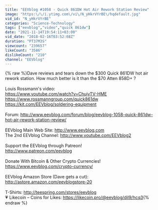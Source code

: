 ```yaml
---
title: "EEVblog #1058 - Quick 861DW Hot Air Rework Station Review"
image: "https:\/\/i.ytimg.com\/vi\/N_yHkrVYrBE\/hqdefault.jpg"
vid_id: "N_yHkrVYrBE"
categories: "Science-Technology"
tags: ["eevblog","video","quick 861dw"]
date: "2021-11-14T19:54:11+03:00"
vid_date: "2018-02-16T03:52:08Z"
duration: "PT37M3S"
viewcount: "239657"
likeCount: "3586"
dislikeCount: "210"
channel: "EEVblog"
---
```

{% raw %}Dave reviews and tears down the $300 Quick 861DW hot air rework station. How much better is it than the $70 Atten 858D+ ?<br /><br />Louis Rossmann's video:<br /><a rel="nofollow" target="blank" href="https://www.youtube.com/watch?v=ChujyTV-HME">https://www.youtube.com/watch?v=ChujyTV-HME</a><br /><a rel="nofollow" target="blank" href="https://www.rossmanngroup.com/quick861dw">https://www.rossmanngroup.com/quick861dw</a><br /><a rel="nofollow" target="blank" href="https://kit.com/EEVblog/soldering-equipment">https://kit.com/EEVblog/soldering-equipment</a><br /><br />Forum: <a rel="nofollow" target="blank" href="http://www.eevblog.com/forum/blog/eevblog-1058-quick-861dw-hot-air-rework-station-review/">http://www.eevblog.com/forum/blog/eevblog-1058-quick-861dw-hot-air-rework-station-review/</a><br /><br />EEVblog Main Web Site: <a rel="nofollow" target="blank" href="http://www.eevblog.com">http://www.eevblog.com</a><br />The 2nd EEVblog Channel: <a rel="nofollow" target="blank" href="http://www.youtube.com/EEVblog2">http://www.youtube.com/EEVblog2</a><br /><br />Support the EEVblog through Patreon!<br /><a rel="nofollow" target="blank" href="http://www.patreon.com/eevblog">http://www.patreon.com/eevblog</a><br /><br />Donate With Bitcoin &amp; Other Crypto Currencies!<br /><a rel="nofollow" target="blank" href="https://www.eevblog.com/crypto-currency/">https://www.eevblog.com/crypto-currency/</a><br /><br />EEVblog Amazon Store (Dave gets a cut):<br /><a rel="nofollow" target="blank" href="http://astore.amazon.com/eevblogstore-20">http://astore.amazon.com/eevblogstore-20</a><br /><br />T-Shirts: <a rel="nofollow" target="blank" href="http://teespring.com/stores/eevblog">http://teespring.com/stores/eevblog</a><br />💗 Likecoin – Coins for Likes: <a rel="nofollow" target="blank" href="https://likecoin.pro/@eevblog/dil9/hcq3">https://likecoin.pro/@eevblog/dil9/hcq3</a>{% endraw %}

